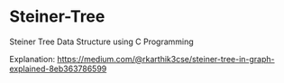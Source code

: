 # Steiner-Tree
Steiner Tree Data Structure using C Programming


Explanation:
https://medium.com/@rkarthik3cse/steiner-tree-in-graph-explained-8eb363786599
